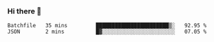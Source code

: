 ### Hi there 👋

<!--START_SECTION:waka-->

```text
Batchfile   35 mins         ███████████████████████▒░   92.95 %
JSON        2 mins          █▓░░░░░░░░░░░░░░░░░░░░░░░   07.05 %
```

<!--END_SECTION:waka-->
